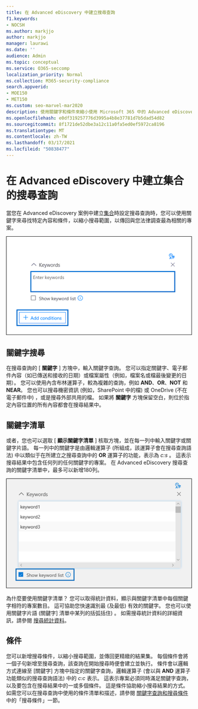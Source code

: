 ```yaml
---
title: 在 Advanced eDiscovery 中建立搜尋查詢
f1.keywords:
- NOCSH
ms.author: markjjo
author: markjjo
manager: laurawi
ms.date: ''
audience: Admin
ms.topic: conceptual
ms.service: O365-seccomp
localization_priority: Normal
ms.collection: M365-security-compliance
search.appverid:
- MOE150
- MET150
ms.custom: seo-marvel-mar2020
description: 使用關鍵字和條件來縮小使用 Microsoft 365 中的 Advanced eDiscovery 搜尋資料時搜尋的範圍。
ms.openlocfilehash: e0df319257776d3995a4b8e37781d7b5dad54d82
ms.sourcegitcommit: 8f1721de52dbe3a12c11a0fa5ed0ef5972ca8196
ms.translationtype: MT
ms.contentlocale: zh-TW
ms.lasthandoff: 03/17/2021
ms.locfileid: "50838477"
---
```

# <a name="build-search-queries-for-collections-in-advanced-ediscovery"></a>在 Advanced eDiscovery 中建立集合的搜尋查詢

當您在 Advanced eDiscovery 案例中建立[集合](collections-overview.md)時設定搜尋查詢時，您可以使用關鍵字來尋找特定內容和條件，以縮小搜尋範圍，以傳回與您法律調查最為相關的專案。

![使用關鍵字和條件來縮小搜尋結果的範圍](../media/SearchQueryBox.png)

## <a name="keyword-searches"></a>關鍵字搜尋

在搜尋查詢的 [ **關鍵字** ] 方塊中，輸入關鍵字查詢。 您可以指定關鍵字、電子郵件內容（如已傳送和接收的日期）或檔案屬性（例如，檔案名或檔最後變更的日期）。 您可以使用內含布林運算子，較為複雜的查詢，例如 **AND**、**OR**、**NOT** 和 **NEAR**。 您也可以搜尋機密資訊 (例如，SharePoint 中的檔) 或 OneDrive (不在電子郵件中) ，或是搜尋外部共用的檔。 如果將 **關鍵字** 方塊保留空白，則位於指定內容位置的所有內容都會在搜尋結果中。

## <a name="keyword-list"></a>關鍵字清單

或者，您也可以選取 [ **顯示關鍵字清單** ] 核取方塊，並在每一列中輸入關鍵字或關鍵字片語。 每一列中的關鍵字是由邏輯運算子 (所組成，該運算子會在搜尋查詢語法) 中以類似于在所建立之搜尋查詢中的 **OR** 運算子的功能，表示為 *c:s* 。 這表示搜尋結果中包含任何列的任何關鍵字的專案。 在 Advanced eDiscovery 搜尋查詢的關鍵字清單中，最多可以新增180列。

![使用關鍵字清單取得查詢中每個關鍵字的統計資料](../media/KeywordListSearch.png)

為什麼要使用關鍵字清單？ 您可以取得統計資料，顯示與關鍵字清單中每個關鍵字相符的專案數目。 這可協助您快速識別最 (及最低) 有效的關鍵字。 您也可以使用關鍵字片語 (關鍵字] 清單中某列的括弧括住) 。 如需搜尋統計資料的詳細資訊，請參閱 [搜尋統計資料](search-statistics-in-advanced-ediscovery.md)。

## <a name="conditions"></a>條件

您可以新增搜尋條件，以縮小搜尋範圍，並傳回更精緻的結果集。 每個條件會將一個子句新增至搜尋查詢，該查詢在開始搜尋時便會建立並執行。 條件會以邏輯方式連線至 [關鍵字] 方塊中指定的關鍵字查詢，邏輯運算子 (會以與 **AND** 運算子功能類似的搜尋查詢語法) 中的 *c:c* 表示。 這表示專案必須同時滿足關鍵字查詢，以及要包含在搜尋結果中的一或多個條件。 這是條件協助縮小搜尋結果的方式。 如需您可以在搜尋查詢中使用的條件清單和描述，請參閱 [關鍵字查詢和搜尋條件](keyword-queries-and-search-conditions.md#search-conditions)中的「搜尋條件」一節。
